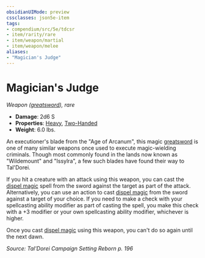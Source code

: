 ```yaml
---
obsidianUIMode: preview
cssclasses: json5e-item
tags:
- compendium/src/5e/tdcsr
- item/rarity/rare
- item/weapon/martial
- item/weapon/melee
aliases: 
- "Magician's Judge"
---
```

# Magician's Judge
*Weapon ([greatsword](2-Mechanics/CLI/items/greatsword.md)), rare*  

- **Damage**: 2d6 S
- **Properties**: [Heavy](2-Mechanics/CLI/rules/item-properties.md#Heavy), [Two-Handed](2-Mechanics/CLI/rules/item-properties.md#Two-Handed)
- **Weight**: 6.0 lbs.

An executioner's blade from the "Age of Arcanum", this magic [greatsword](2-Mechanics/CLI/items/greatsword.md) is one of many similar weapons once used to execute magic-wielding criminals. Though most commonly found in the lands now known as "Wildemount" and "Issylra", a few such blades have found their way to Tal'Dorei.

If you hit a creature with an attack using this weapon, you can cast the [dispel magic](2-Mechanics/CLI/spells/dispel-magic.md) spell from the sword against the target as part of the attack. Alternatively, you can use an action to cast [dispel magic](2-Mechanics/CLI/spells/dispel-magic.md) from the sword against a target of your choice. If you need to make a check with your spellcasting ability modifier as part of casting the spell, you make this check with a +3 modifier or your own spellcasting ability modifier, whichever is higher.

Once you cast [dispel magic](2-Mechanics/CLI/spells/dispel-magic.md) using this weapon, you can't do so again until the next dawn.

*Source: Tal'Dorei Campaign Setting Reborn p. 196*